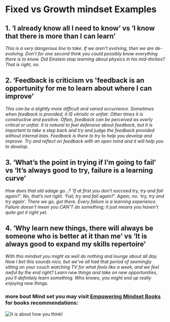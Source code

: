 # Fixed vs Growth mindset Examples

## 1. **‘I already know all I need to know’** vs **‘I know that there is more than I can learn’** 

*This is a very dangerous line to take. If we aren’t evolving, then we are de-evolving. Don’t for one second think you could possibly know everything there is to know. Did Einstein stop learning about physics in his mid-thirties? That is right, no.*

## 2. **‘Feedback is criticism** vs **'feedback is an opportunity for me to learn about where I can improve’**

*This can be a slightly more difficult and varied occurrence. Sometimes when feedback is provided, it IS vitriolic or unfair. Other times it is constructive and positive. Often, feedback can be perceived as overly critical or unfair. It is natural to feel defensive about feedback, but it is important to take a step back and try and judge the feedback provided without internal bias. Feedback is there to try to help you develop and improve. Try and reflect on feedback with an open mind and it will help you to develop.* 

## 3. **‘What’s the point in trying if I’m going to fail’** vs **‘It’s always good to try, failure is a learning curve’**

*How does that old adage go…? ‘If at first you don’t succeed try, try and fail again?’. No, that’s not right. ‘Fail, try and fail again?’. Again, no. ‘try, try and try again’. There we go, got there. Every failure is a learning experience. Failure doesn’t mean you CAN’T do something; it just means you haven’t quite got it right yet.*

## 4. **‘Why learn new things, there will always be someone who is better at it than me’** vs **‘It is always good to expand my skills repertoire’**

*With this mindset you might as well do nothing and lounge about all day. Now I bet this sounds nice, but we’ve all had that period of seemingly sitting on your couch watching TV for what feels like a week, and we feel awful by the end right? Learn new things and take on new opportunities, you’ll definitely learn something. Who knows, you might end up really enjoying new things.*


### more bout Mind set you may visit [Empowering Mindset Books](https://www.lifehack.org/articles/productivity/8-business-books-that-will-totally-change-your-mindset.html) for books recommendations:



![It is about how you think!](https://www.techtello.com/wp-content/uploads/2020/06/fixed-mindset-vs-growth-mindset-difference.png?x54983) 
